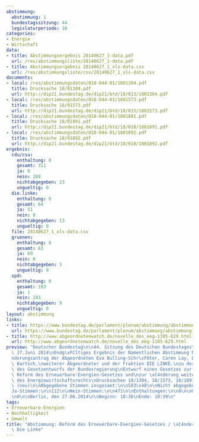 ```yaml
---
abstimmung:
  abstimmung: 1
  bundestagssitzung: 44
  legislaturperiode: 18
categories:
- Energie
- Wirtschaft
data:
- title: Abstimmungsergebnis 20140627_1-data.pdf
  url: /res/abstimmungsliste/20140627_1-data.pdf
- title: Abstimmungsergebnis 20140627_1_xls-data.csv
  url: /res/abstimmungsliste/csv/20140627_1_xls-data.csv
documents:
- local: /res/abstimmungsdaten/018-044-01/1801304.pdf
  title: Drucksache 18/01304.pdf
  url: http://dip21.bundestag.de/dip21/btd/18/013/1801304.pdf
- local: /res/abstimmungsdaten/018-044-01/1801573.pdf
  title: Drucksache 18/01573.pdf
  url: http://dip21.bundestag.de/dip21/btd/18/015/1801573.pdf
- local: /res/abstimmungsdaten/018-044-01/1801891.pdf
  title: Drucksache 18/01891.pdf
  url: http://dip21.bundestag.de/dip21/btd/18/018/1801891.pdf
- local: /res/abstimmungsdaten/018-044-01/1801892.pdf
  title: Drucksache 18/01892.pdf
  url: http://dip21.bundestag.de/dip21/btd/18/018/1801892.pdf
ergebnis:
  cdu/csu:
    enthaltung: 0
    gesamt: 311
    ja: 0
    nein: 288
    nichtabgegeben: 23
    ungueltig: 0
  die.linke:
    enthaltung: 0
    gesamt: 64
    ja: 51
    nein: 0
    nichtabgegeben: 13
    ungueltig: 0
  file: 20140627_1_xls-data.csv
  gruenen:
    enthaltung: 0
    gesamt: 63
    ja: 60
    nein: 0
    nichtabgegeben: 3
    ungueltig: 0
  spd:
    enthaltung: 0
    gesamt: 193
    ja: 1
    nein: 183
    nichtabgegeben: 9
    ungueltig: 0
layout: abstimmung
links:
- title: https://www.bundestag.de/parlament/plenum/abstimmung/abstimmung?id=283
  url: https://www.bundestag.de/parlament/plenum/abstimmung/abstimmung?id=283
- title: http://www.abgeordnetenwatch.de/novelle_des_eeg-1105-629.html
  url: http://www.abgeordnetenwatch.de/novelle_des_eeg-1105-629.html
preview: "Deutscher Bundestag\n\n44. Sitzung des Deutschen Bundestages\nam Freitag,\
  \ 27.Juni 2014\nEndg\xFCltiges Ergebnis der Namentlichen Abstimmung Nr. 1\n\n\xC4\
  nderungsantrag der Abgeordneten Eva Bulling-Schr\xF6ter, Caren Lay, Dr. Dietmar\
  \ Bartsch,\nweiterer Abgeordneter und der Fraktion DIE LINKE.\nzu der zweiten Beratung\
  \ des Gesetzentwurfs der Bundesregierung\nEntwurf eines Gesetzes zur grundlegenden\
  \ Reform des Erneuerbare-Energien-Gesetzes und\nzur \xC4nderung weiterer Bestimmungen\
  \ des Energiewirtschaftsrechts\nDrucksachen 18/1304, 18/1573, 18/1891 und 18/1892\
  \ (neu)\n\nAbgegebene Stimmen insgesamt:\n\n583\n48\n\nNicht abgegebene Stimmen:\n\
  Ja-Stimmen:\n\n112\n\nNein-Stimmen:\n\n471\n\nEnthaltungen:\n\n0\n\nUng\xFCltige:\n\
  \n0\n\nBerlin, den 27.06.2014\n\nBeginn: 10:36\nEnde: 10:39\n"
tags:
- Erneuerbare-Energien
- Nachhaltigkeit
- Umwelt
title: "Abstimmung: Reform des Erneuerbare-Energien-Gesetzes / \xC4nderungsantrag\
  \ Die Linke"
---
```

